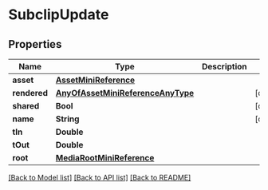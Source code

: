 # SubclipUpdate

## Properties

Name | Type | Description | Notes
------------ | ------------- | ------------- | -------------
**asset** | [**AssetMiniReference**](AssetMiniReference.md) |  | 
**rendered** | [**AnyOfAssetMiniReferenceAnyType**](AnyOfAssetMiniReferenceAnyType.md) |  | [optional] 
**shared** | **Bool** |  | [optional] 
**name** | **String** |  | [optional] 
**tIn** | **Double** |  | 
**tOut** | **Double** |  | 
**root** | [**MediaRootMiniReference**](MediaRootMiniReference.md) |  | 

[[Back to Model list]](../#documentation-for-models) [[Back to API list]](../#documentation-for-api-endpoints) [[Back to README]](../)


